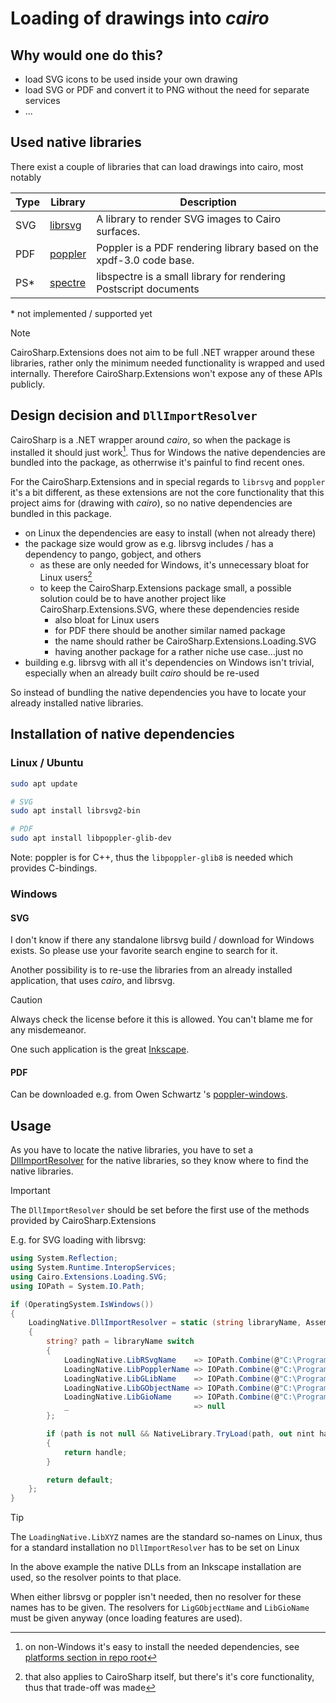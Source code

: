 # Loading of drawings into _cairo_

## Why would one do this?

* load SVG icons to be used inside your own drawing
* load SVG or PDF and convert it to PNG without the need for separate services
* ...

## Used native libraries

There exist a couple of libraries that can load drawings into cairo, most notably

| Type | Library                                                          | Description                                                         |
|------|------------------------------------------------------------------|---------------------------------------------------------------------|
| SVG  | [librsvg](https://wiki.gnome.org/Projects/LibRsvg)               | A library to render SVG images to Cairo surfaces.                   |
| PDF  | [poppler](https://poppler.freedesktop.org/)                      | Poppler is a PDF rendering library based on the xpdf-3.0 code base. |
| PS*  | [spectre](https://www.freedesktop.org/wiki/Software/libspectre/) | libspectre is a small library for rendering Postscript documents    |

\* not implemented / supported yet

> [!NOTE]
> CairoSharp.Extensions does not aim to be full .NET wrapper around these libraries, rather only the minimum needed functionality is wrapped and used internally.
> Therefore CairoSharp.Extensions won't expose any of these APIs publicly.

## Design decision and `DllImportResolver`

CairoSharp is a .NET wrapper around _cairo_, so when the package is installed it should just work[^1]. Thus for Windows the native dependencies are bundled into the package, as otherrwise it's painful to find recent ones.

[^1]: on non-Windows it's easy to install the needed dependencies, see [platforms section in repo root](https://github.com/gfoidl/CairoSharp?tab=readme-ov-file#supported-platforms)

For the CairoSharp.Extensions and in special regards to `librsvg` and `poppler` it's a bit different, as these extensions are not the core functionality that this project aims for (drawing with _cairo_), so no native dependencies are bundled in this package.

* on Linux the dependencies are easy to install (when not already there)
* the package size would grow as e.g. librsvg includes / has a dependency to pango, gobject, and others
  * as these are only needed for Windows, it's unnecessary bloat for Linux users[^2]
  * to keep the CairoSharp.Extensions package small, a possible solution could be to have another project like CairoSharp.Extensions.SVG, where these dependencies reside
    * also bloat for Linux users
    * for PDF there should be another similar named package
    * the name should rather be CairoSharp.Extensions.Loading.SVG
    * having another package for a rather niche use case...just no
* building e.g. librsvg with all it's dependencies on Windows isn't trivial, especially when an already built _cairo_ should be re-used

[^2]: that also applies to CairoSharp itself, but there's it's core functionality, thus that trade-off was made

So instead of bundling the native dependencies you have to locate your already installed native libraries.

## Installation of native dependencies

### Linux / Ubuntu

```bash
sudo apt update

# SVG
sudo apt install librsvg2-bin

# PDF
sudo apt install libpoppler-glib-dev
```

Note: poppler is for C++, thus the `libpoppler-glib8` is needed which provides C-bindings.

### Windows

#### SVG

I don't know if there any standalone librsvg build / download for Windows exists. So please use your favorite search engine to search for it.

Another possibility is to re-use the libraries from an already installed application, that uses _cairo_, and librsvg.

> [!CAUTION]
> Always check the license before it this is allowed. You can't blame me for any misdemeanor.

One such application is the great [Inkscape](https://inkscape.org).

#### PDF

Can be downloaded e.g. from  Owen Schwartz 's [poppler-windows](https://github.com/oschwartz10612/poppler-windows).

## Usage

As you have to locate the native libraries, you have to set a [DllImportResolver](https://learn.microsoft.com/en-us/dotnet/api/system.runtime.interopservices.dllimportresolver) for the native libraries, so they know where to find the native libraries.

> [!IMPORTANT]
> The `DllImportResolver` should be set before the first use of the methods provided by CairoSharp.Extensions

E.g. for SVG loading with librsvg:
```c#
using System.Reflection;
using System.Runtime.InteropServices;
using Cairo.Extensions.Loading.SVG;
using IOPath = System.IO.Path;

if (OperatingSystem.IsWindows())
{
    LoadingNative.DllImportResolver = static (string libraryName, Assembly assembly, DllImportSearchPath? searchPath) =>
    {
        string? path = libraryName switch
        {
            LoadingNative.LibRSvgName    => IOPath.Combine(@"C:\Program Files\Inkscape\bin", "librsvg-2-2.dll"),
            LoadingNative.LibPopplerName => IOPath.Combine(@"C:\Program Files\Inkscape\bin", "libpoppler-glib-8.dll"),
            LoadingNative.LibGLibName    => IOPath.Combine(@"C:\Program Files\Inkscape\bin", "libglib-2.0-0.dll"),
            LoadingNative.LibGObjectName => IOPath.Combine(@"C:\Program Files\Inkscape\bin", "libgobject-2.0-0.dll"),
            LoadingNative.LibGioName     => IOPath.Combine(@"C:\Program Files\Inkscape\bin", "libgio-2.0-0.dll"),
            _                            => null
        };

        if (path is not null && NativeLibrary.TryLoad(path, out nint handle))
        {
            return handle;
        }

        return default;
    };
}
```

> [!TIP]
> The `LoadingNative.LibXYZ` names are the standard so-names on Linux, thus for a standard installation no `DllImportResolver` has to be set on Linux

In the above example the native DLLs from an Inkscape installation are used, so the resolver points to that place.

When either librsvg or poppler isn't needed, then no resolver for these names has to be given.
The resolvers for `LigGObjectName` and `LibGioName` must be given anyway (once loading features are used).
